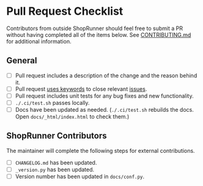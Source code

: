 # Pull Request Checklist

Contributors from outside ShopRunner should feel free to submit a PR without having completed all of the items below. See [CONTRIBUTING.md](https://github.com/ShopRunner/creevey/blob/master/CONTRIBUTING.md) for additional information.

## General

- [ ] Pull request includes a description of the change and the reason behind it.
- [ ] Pull request [uses keywords](https://help.github.com/en/articles/closing-issues-using-keywords) to close relevant [issues](https://github.com/ShopRunner/creevey/issues).
- [ ] Pull request includes unit tests for any bug fixes and new functionality.
- [ ] `./.ci/test.sh` passes locally.
- [ ] Docs have been updated as needed. (`./.ci/test.sh` rebuilds the docs. Open `docs/_html/index.html` to check them.)

## ShopRunner Contributors

The maintainer will complete the following steps for external contributions.

- [ ] `CHANGELOG.md` has been updated.
- [ ] `_version.py` has been updated.
- [ ] Version number has been updated in `docs/conf.py`.
